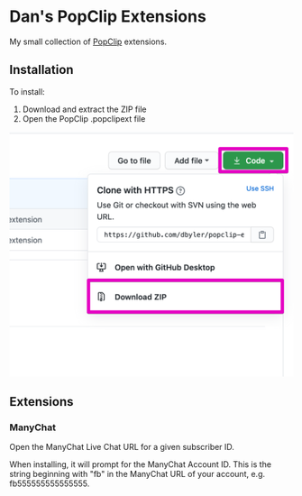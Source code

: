 # Dan's PopClip Extensions

My small collection of [PopClip](http://pilotmoon.com/popclip/) extensions.

## Installation

To install:

1. Download and extract the ZIP file
2. Open the PopClip .popclipext file

![Installing from Github](https://raw.githubusercontent.com/dbyler/popclip-extensions/main/installation.png "Installation from Github")

## Extensions

### ManyChat

Open the ManyChat Live Chat URL for a given subscriber ID.

When installing, it will prompt for the ManyChat Account ID. This is the string beginning with "fb" in the ManyChat URL of your account, e.g. fb555555555555555.

